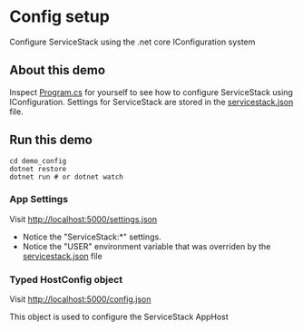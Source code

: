# Config setup

Configure ServiceStack using the .net core IConfiguration system

## About this demo

Inspect [Program.cs](Program.cs) for yourself to see how to configure ServiceStack using IConfiguration.
Settings for ServiceStack are stored in the [servicestack.json](servicestack.json) file.

## Run this demo

```shell
cd demo_config
dotnet restore
dotnet run # or dotnet watch
```

### App Settings

Visit [http://localhost:5000/settings.json](http://localhost:5000/settings.json)

- Notice the "ServiceStack:*" settings.
- Notice the "USER" environment variable that was overriden by the [servicestack.json](servicestack.json) file

### Typed HostConfig object

Visit [http://localhost:5000/config.json](http://localhost:5000/config.json)

This object is used to configure the ServiceStack AppHost
